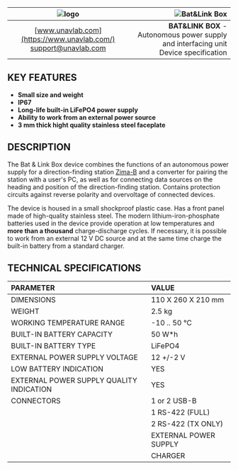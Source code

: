 | ![logo](https://ucnl.github.io/documentation/sm_logo.png) | ![Bat&Link Box](https://ucnl.github.io/documentation/batnlinkbox.png) |
| :---: | ---: |
| [www.unavlab.com](https://www.unavlab.com/) <br/> [support@unavlab.com](mailto:support@unavlab.com) | **BAT&LINK BOX** - Autonomous power supply and interfacing unit <br/> Device specification |

## KEY FEATURES

* **Small size and weight**
* **IP67**
* **Long-life built-in LiFePO4 power supply**
* **Ability to work from an external power source**
* **3 mm thick hight quality stainless steel faceplate**


## DESCRIPTION

The Bat & Link Box device combines the functions of an autonomous power supply for a direction-finding station [Zima-B](Zima_B_Specification_ru.md) and a converter for pairing the station with a user's PC, as well as for connecting data sources on the heading and position of the direction-finding station. Contains protection circuits against reverse polarity and overvoltage of connected devices.

The device is housed in a small shockproof plastic case. Has a front panel made of high-quality stainless steel. The modern lithium-iron-phosphate batteries used in the device provide operation at low temperatures and **more than a thousand** charge-discharge cycles. If necessary, it is possible to work from an external 12 V DC source and at the same time charge the built-in battery from a standard charger.

<div style="page-break-after: always;"></div>

## TECHNICAL SPECIFICATIONS

| PARAMETER | VALUE |
| :--- | :--- |
| DIMENSIONS | 110 X 260 X 210 mm |
| WEIGHT | 2.5 kg |
| WORKING TEMPERATURE RANGE | -10 .. 50 °С |
| BUILT-IN BATTERY CAPACITY | 50 W*h |
| BUILT-IN BATTERY TYPE | LiFePO4 |
| EXTERNAL POWER SUPPLY VOLTAGE | 12 +/-2 V |
| LOW BATTERY INDICATION | YES |
| EXTERNAL POWER SUPPLY QUALITY INDICATION | YES |
| CONNECTORS | 1 or 2 USB-B |
| | 1 RS-422 (FULL) |
| | 2 RS-422 (TX ONLY) |
| | EXTERNAL POWER SUPPLY |
| | CHARGER |

